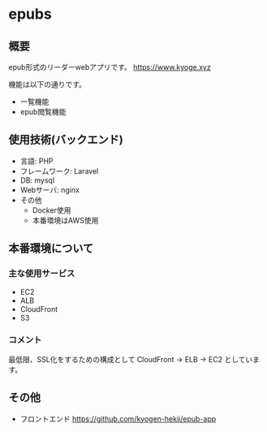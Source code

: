 # epubs

## 概要
epub形式のリーダーwebアプリです。
https://www.kyoge.xyz

機能は以下の通りです。
- 一覧機能
- epub閲覧機能

## 使用技術(バックエンド)
- 言語: PHP
- フレームワーク: Laravel
- DB: mysql
- Webサーバ: nginx
- その他
  - Docker使用
  - 本番環境はAWS使用

## 本番環境について
### 主な使用サービス
- EC2
- ALB
- CloudFront
- S3
### コメント
最低限、SSL化をするための構成として
CloudFront -> ELB -> EC2
としています。

## その他
- フロントエンド https://github.com/kyogen-hekii/epub-app
